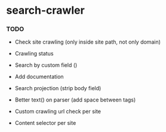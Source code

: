search-crawler
==============


### TODO

- Check site crawling (only inside site path, not only domain)
- Crawling status
- Search by custom field ()
- Add documentation
- Search projection (strip body field)
- Better text() on parser (add space between tags)

- Custom crawling url check per site
- Content selector per site
